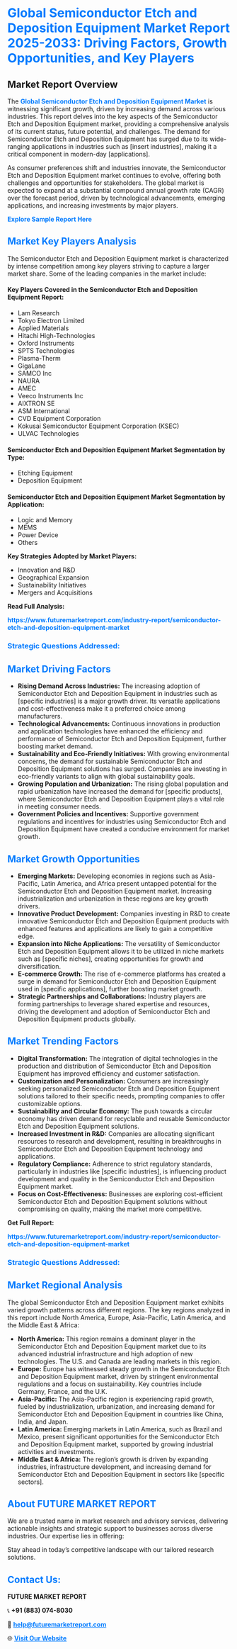 <h1 style="color: #007BFF;">Global Semiconductor Etch and Deposition Equipment Market Report 2025-2033: Driving Factors, Growth Opportunities, and Key Players</h1>

<section id="overview">
<h2>Market Report Overview</h2>
<p>The <a href="https://www.futuremarketreport.com/industry-report/semiconductor-etch-and-deposition-equipment-market" style="color: #007BFF; text-decoration: none;"><strong>Global Semiconductor Etch and Deposition Equipment Market</strong></a> is witnessing significant growth, driven by increasing demand across various industries. This report delves into the key aspects of the Semiconductor Etch and Deposition Equipment market, providing a comprehensive analysis of its current status, future potential, and challenges. The demand for Semiconductor Etch and Deposition Equipment has surged due to its wide-ranging applications in industries such as [insert industries], making it a critical component in modern-day [applications].</p>
<p>As consumer preferences shift and industries innovate, the Semiconductor Etch and Deposition Equipment market continues to evolve, offering both challenges and opportunities for stakeholders. The global market is expected to expand at a substantial compound annual growth rate (CAGR) over the forecast period, driven by technological advancements, emerging applications, and increasing investments by major players.</p>
</section>

<section id="overview">
<p><a href="https://www.futuremarketreport.com/request-sample/reportId=53456" style="color: #007BFF; text-decoration: none;"><strong>Explore Sample Report Here</strong></a></p>
</section>

<section id="key-players">
<h2 style="color: #007BFF;">Market Key Players Analysis</h2>
<p>The Semiconductor Etch and Deposition Equipment market is characterized by intense competition among key players striving to capture a larger market share. Some of the leading companies in the market include:</p>
<h4>Key Players Covered in the Semiconductor Etch and Deposition Equipment Report:</h4>
<ul><li>Lam Research</li><li>Tokyo Electron Limited</li><li>Applied Materials</li><li>Hitachi High-Technologies</li><li>Oxford Instruments</li><li>SPTS Technologies</li><li>Plasma-Therm</li><li>GigaLane</li><li>SAMCO Inc</li><li>NAURA</li><li>AMEC</li><li>Veeco Instruments Inc</li><li>AIXTRON SE</li><li>ASM International</li><li>CVD Equipment Corporation</li><li>Kokusai Semiconductor Equipment Corporation (KSEC)</li><li>ULVAC Technologies</li></ul>
<h4>Semiconductor Etch and Deposition Equipment Market Segmentation by Type:</h4>
<ul><li>Etching Equipment</li><li>Deposition Equipment</li></ul>

<h4>Semiconductor Etch and Deposition Equipment Market Segmentation by Application:</h4>
<ul><li>Logic and Memory</li><li>MEMS</li><li>Power Device</li><li>Others</li></ul>
<p><strong>Key Strategies Adopted by Market Players:</strong></p>
<ul>
<li>Innovation and R&D</li>
<li>Geographical Expansion</li>
<li>Sustainability Initiatives</li>
<li>Mergers and Acquisitions</li>
</ul>
</section>

<section>
<p><strong>Read Full Analysis: </strong></p><a href="https://www.futuremarketreport.com/industry-report/semiconductor-etch-and-deposition-equipment-market" style="color: #007BFF; text-decoration: none;"><strong>https://www.futuremarketreport.com/industry-report/semiconductor-etch-and-deposition-equipment-market</strong></a>
<h3 style="color: #007BFF;">Strategic Questions Addressed:</h3>
</section>

<section id="driving-factors">
<h2 style="color: #007BFF;">Market Driving Factors</h2>
<ul>
<li><strong>Rising Demand Across Industries:</strong> The increasing adoption of Semiconductor Etch and Deposition Equipment in industries such as [specific industries] is a major growth driver. Its versatile applications and cost-effectiveness make it a preferred choice among manufacturers.</li>
<li><strong>Technological Advancements:</strong> Continuous innovations in production and application technologies have enhanced the efficiency and performance of Semiconductor Etch and Deposition Equipment, further boosting market demand.</li>
<li><strong>Sustainability and Eco-Friendly Initiatives:</strong> With growing environmental concerns, the demand for sustainable Semiconductor Etch and Deposition Equipment solutions has surged. Companies are investing in eco-friendly variants to align with global sustainability goals.</li>
<li><strong>Growing Population and Urbanization:</strong> The rising global population and rapid urbanization have increased the demand for [specific products], where Semiconductor Etch and Deposition Equipment plays a vital role in meeting consumer needs.</li>
<li><strong>Government Policies and Incentives:</strong> Supportive government regulations and incentives for industries using Semiconductor Etch and Deposition Equipment have created a conducive environment for market growth.</li>
</ul>
</section>

<section id="growth-opportunities">
<h2 style="color: #007BFF;">Market Growth Opportunities</h2>
<ul>
<li><strong>Emerging Markets:</strong> Developing economies in regions such as Asia-Pacific, Latin America, and Africa present untapped potential for the Semiconductor Etch and Deposition Equipment market. Increasing industrialization and urbanization in these regions are key growth drivers.</li>
<li><strong>Innovative Product Development:</strong> Companies investing in R&D to create innovative Semiconductor Etch and Deposition Equipment products with enhanced features and applications are likely to gain a competitive edge.</li>
<li><strong>Expansion into Niche Applications:</strong> The versatility of Semiconductor Etch and Deposition Equipment allows it to be utilized in niche markets such as [specific niches], creating opportunities for growth and diversification.</li>
<li><strong>E-commerce Growth:</strong> The rise of e-commerce platforms has created a surge in demand for Semiconductor Etch and Deposition Equipment used in [specific applications], further boosting market growth.</li>
<li><strong>Strategic Partnerships and Collaborations:</strong> Industry players are forming partnerships to leverage shared expertise and resources, driving the development and adoption of Semiconductor Etch and Deposition Equipment products globally.</li>
</ul>
</section>

<section id="trending-factors">
<h2 style="color: #007BFF;">Market Trending Factors</h2>
<ul>
<li><strong>Digital Transformation:</strong> The integration of digital technologies in the production and distribution of Semiconductor Etch and Deposition Equipment has improved efficiency and customer satisfaction.</li>
<li><strong>Customization and Personalization:</strong> Consumers are increasingly seeking personalized Semiconductor Etch and Deposition Equipment solutions tailored to their specific needs, prompting companies to offer customizable options.</li>
<li><strong>Sustainability and Circular Economy:</strong> The push towards a circular economy has driven demand for recyclable and reusable Semiconductor Etch and Deposition Equipment solutions.</li>
<li><strong>Increased Investment in R&D:</strong> Companies are allocating significant resources to research and development, resulting in breakthroughs in Semiconductor Etch and Deposition Equipment technology and applications.</li>
<li><strong>Regulatory Compliance:</strong> Adherence to strict regulatory standards, particularly in industries like [specific industries], is influencing product development and quality in the Semiconductor Etch and Deposition Equipment market.</li>
<li><strong>Focus on Cost-Effectiveness:</strong> Businesses are exploring cost-efficient Semiconductor Etch and Deposition Equipment solutions without compromising on quality, making the market more competitive.</li>
</ul>
</section>

<section>
<p><strong>Get Full Report: </strong></p><a href="https://www.futuremarketreport.com/industry-report/semiconductor-etch-and-deposition-equipment-market" style="color: #007BFF; text-decoration: none;"><strong>https://www.futuremarketreport.com/industry-report/semiconductor-etch-and-deposition-equipment-market</strong></a>
<h3 style="color: #007BFF;">Strategic Questions Addressed:</h3>
</section>


<section id="regional-analysis">
<h2 style="color: #007BFF;">Market Regional Analysis</h2>
<p>The global Semiconductor Etch and Deposition Equipment market exhibits varied growth patterns across different regions. The key regions analyzed in this report include North America, Europe, Asia-Pacific, Latin America, and the Middle East & Africa:</p>
<ul>
<li><strong>North America:</strong> This region remains a dominant player in the Semiconductor Etch and Deposition Equipment market due to its advanced industrial infrastructure and high adoption of new technologies. The U.S. and Canada are leading markets in this region.</li>
<li><strong>Europe:</strong> Europe has witnessed steady growth in the Semiconductor Etch and Deposition Equipment market, driven by stringent environmental regulations and a focus on sustainability. Key countries include Germany, France, and the U.K.</li>
<li><strong>Asia-Pacific:</strong> The Asia-Pacific region is experiencing rapid growth, fueled by industrialization, urbanization, and increasing demand for Semiconductor Etch and Deposition Equipment in countries like China, India, and Japan.</li>
<li><strong>Latin America:</strong> Emerging markets in Latin America, such as Brazil and Mexico, present significant opportunities for the Semiconductor Etch and Deposition Equipment market, supported by growing industrial activities and investments.</li>
<li><strong>Middle East & Africa:</strong> The region’s growth is driven by expanding industries, infrastructure development, and increasing demand for Semiconductor Etch and Deposition Equipment in sectors like [specific sectors].</li>
</ul>
</section>

<footer>
<h2 style="color: #007BFF;">About FUTURE MARKET REPORT</h2>
<p>We are a trusted name in market research and advisory services, delivering actionable insights and strategic support to businesses across diverse industries. Our expertise lies in offering:</p>

<p>Stay ahead in today’s competitive landscape with our tailored research solutions.</p>

<h2 style="color: #007BFF;">Contact Us:</h2>
<p><strong>FUTURE MARKET REPORT</strong></p>
<p>📞 <strong>+91 (883) 074-8030</strong></p>
<p>📧 <strong><a href="mailto:help@futuremarketreport.com" style="color: #007BFF;">help@futuremarketreport.com</a></strong></p>
<p>🌐 <strong><a href="https://www.futuremarketreport.com/" style="color: #007BFF;">Visit Our Website</a></strong></p>
</footer>
